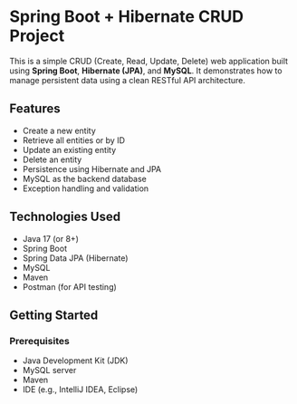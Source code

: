 # Spring Boot + Hibernate CRUD Project
This is a simple CRUD (Create, Read, Update, Delete) web application built using **Spring Boot**, **Hibernate (JPA)**, and **MySQL**.
It demonstrates how to manage persistent data using a clean RESTful API architecture.

## Features

- Create a new entity
- Retrieve all entities or by ID
- Update an existing entity
- Delete an entity
- Persistence using Hibernate and JPA
- MySQL as the backend database
- Exception handling and validation

## Technologies Used

- Java 17 (or 8+)
- Spring Boot
- Spring Data JPA (Hibernate)
- MySQL
- Maven
- Postman (for API testing)

## Getting Started

### Prerequisites

- Java Development Kit (JDK)
- MySQL server
- Maven
- IDE (e.g., IntelliJ IDEA, Eclipse)
